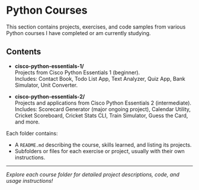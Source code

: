 # Python Courses

This section contains projects, exercises, and code samples from various Python courses I have completed or am currently studying.

## Contents

- **cisco-python-essentials-1/**  
  Projects from Cisco Python Essentials 1 (beginner).  
  Includes: Contact Book, Todo List App, Text Analyzer, Quiz App, Bank Simulator, Unit Converter.

- **cisco-python-essentials-2/**  
  Projects and applications from Cisco Python Essentials 2 (intermediate).  
  Includes: Scorecard Generator (major ongoing project), Calendar Utility, Cricket Scoreboard, Cricket Stats CLI, Train Simulator, Guess the Card, and more.

Each folder contains:
- A `README.md` describing the course, skills learned, and listing its projects.
- Subfolders or files for each exercise or project, usually with their own instructions.

---

*Explore each course folder for detailed project descriptions, code, and usage instructions!*
